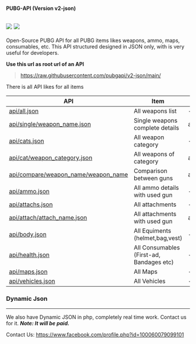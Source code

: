 #### PUBG-API (Version v2-json)
![](https://media.tenor.com/images/84ff3df2239797ac71353558c4401f44/tenor.gif)
![](https://i.ibb.co/0cwsFHm/9u8hpXnq.gif)
------------
Open-Source PUBG API for all PUBG items likes weapons, ammo, maps, consumables, etc. This API structured designed in JSON only, with is very useful for developers.

**Use this url as root url of an API**
>  https://raw.githubusercontent.com/pubgapi/v2-json/main/

There is all API likes for all items

| API  |  Item  |  example  |
| ------------ | ------------ | ------------ |
| [api/all.json](https://raw.githubusercontent.com/pubgapi/v2-json/main/all.json "api/all.json")  | All weapons list | --
| [api/single/weapon_name.json](https://raw.githubusercontent.com/pubgapi/v2-json/main/single/m416.json "api/single/m416.json")  | Single weapons complete details | api/single/m416.json
| [api/cats.json](https://raw.githubusercontent.com/pubgapi/v2-json/main/cats "api/cats.json")  | All weapon category  | --
| [api/cat/weapon_category.json](https://raw.githubusercontent.com/pubgapi/v2-json/main/cat/ar.json "api/cat/weapon_category.json")  | All weapons of category  | api/cat/spiner.json
| [api/compare/weapon_name/weapon_name](https://raw.githubusercontent.com/pubgapi/v2-json/main/compare/akm/m416.json "api/compare/weapon_name/weapon_name.json")  | Comparison between guns  | api/compare/akm/m416.json
| [api/ammo.json](https://raw.githubusercontent.com/pubgapi/v2-json/main/ammo.json "api/ammo.json")  | All ammo details with used gun  | --
| [api/attachs.json](https://raw.githubusercontent.com/pubgapi/v2-json/main/attachs.json "api/attachs.json")  | All attachments   | --
| [api/attach/attach_name.json](https://raw.githubusercontent.com/pubgapi/v2-json/main/attach/foregrip.json "api/attach/attach_name.json")  | All attachments with used gun   | api/attach/foregrip.json
| [api/body.json](https://raw.githubusercontent.com/pubgapi/v2-json/main/body.json "api/body.json")  | All Equiments (helmet,bag,vest)  | --
| [api/health.json](https://raw.githubusercontent.com/pubgapi/v2-json/main/health.json "api/health.json")  | All Consumables (First-ad, Bandages etc)  | --
| [api/maps.json](https://raw.githubusercontent.com/pubgapi/v2-json/main/maps.json "api/maps.json")  | All Maps  | --
| [api/vehicles.json](https://raw.githubusercontent.com/pubgapi/v2-json/main/vehicles.json "api/vehicles.json")  | All Vehicles  | --


### Dynamic Json

------------

We also have Dynamic JSON in php, completely real time work. Contact us for it. ***Note: It will be paid.***

Contact Us: https://www.facebook.com/profile.php?id=100060079099101
